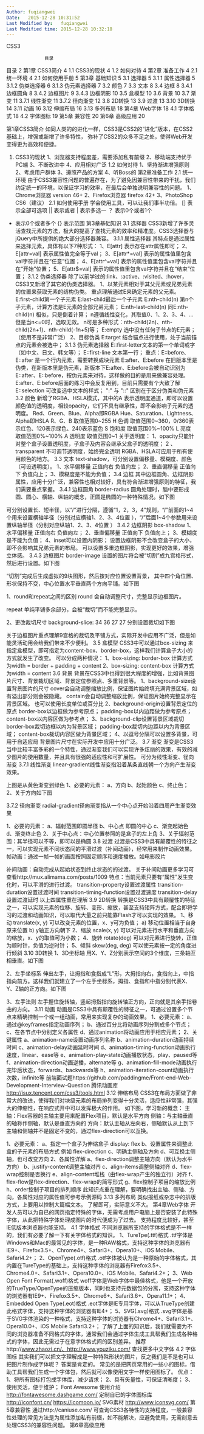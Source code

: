 ```yaml
---
Author: fuqiangwei
Date:   2015-12-28 10:31:52
Last Modified by:   fuqiangwei
Last Modified time: 2015-12-28 10:32:18
---
```

CSS3

                  目录
目录  2
第1章 CSS3简介  4
1.1 CSS3的现状 4
1.2 如何对待  4
第2章 准备工作  4
2.1 统一环境  4
2.1 如何使用手册  5
第3章 基础知识  5
3.1 选择器 5
3.1.1 属性选择器 5
3.1.2 伪类选择器 6
3.1.3 伪元素选择器  7
3.2 颜色  7
3.3 文本  8
3.4 边框  8
3.4.1 边框圆角  8
3.4.2 边框图片  9
3.4.3 边框阴影  10
3.5 盒模型 10
3.6 背景  10
3.7 渐变  11
3.7.1 线性渐变  11
3.7.2 径向渐变  12
3.8 2D转换  13
3.9 过渡  13
3.10  3D转换  14
3.11  动画  16
3.12  伸缩布局  16
3.13  多列布局  18
第4章 Web字体 18
4.1 字体格式  18
4.2 字体图标  19
第5章 兼容性 20
第6章 高级应用  20






第1章CSS3简介
如同人类的的进化一样，CSS3是CSS2的“进化”版本，在CSS2基础上，增强或新增了许多特性， 弥补了CSS2的众多不足之处，使得Web开发变得更为高效和便捷。
1. CSS3的现状
1、浏览器支持程度差，需要添加私有前缀
2、移动端支持优于PC端
3、不断改进中
4、应用相对广泛
1.2 如何对待
1、坚持渐进增强原则
2、考虑用户群体
3、遵照产品的方案
4、听Boss的
第2章准备工作
2.1 统一环境
由于CSS3兼容性问题的普遍存在，为了避免因兼容性带来的干扰，我们约定统一的环境，以保证学习的效率，在最后会单独说明兼容性的问题。
1、Chrome浏览器 version 46+
2、Firefox浏览器 firefox 42+
3、PhotoShop CS6（建议）
2.1 如何使用手册
学会使用工具，可以让我们事半功倍。
[]    表示全部可选项
||    表示或者
|   表示多选一
？ 表示0个或者1个
*   表示0个或者多个
{}    表示范围
第3章基础知识
3.1 选择器
CSS3新增了许多灵活查找元素的方法，极大的提高了查找元素的效率和精准度。CSS3选择器与jQuery中所提供的绝大部分选择器兼容。
3.1.1 属性选择器
其特点是通过属性来选择元素，具体有以下7种形式：
1、E[attr] 表示存在attr属性即可；
2、E[attr=val] 表示属性值完全等于val；
3、E[attr*=val] 表示的属性值里包含val字符并且在“任意”位置；
4、E[attr^=val] 表示的属性值里包含val字符并且在“开始”位置；
5、E[attr$=val] 表示的属性值里包含val字符并且在“结束”位置；
3.1.2 伪类选择器
除了以前学过的:link、:active、:visited、:hover，CSS3又新增了其它的伪类选择器。
1、以某元素相对于其父元素或兄弟元素的位置来获取无素的结构伪类。
重点理解通过E来确定元素的父元素。
E:first-child第一个子元素
E:last-child最后一个子元素
E:nth-child(n) 第n个子元素，计算方法是E元素的全部兄弟元素；
E:nth-last-child(n) 同E:nth-child(n) 相似，只是倒着计算；
n遵循线性变化，其取值0、1、2、3、4、... 但是当n<=0时，选取无效。
n可是多种形式：nth-child(2n)、nth-child(2n+1)、nth-child(-1n+5)等；
E:empty 选中没有任何子节点的E元素；（使用不是非常广泛）
2、目标伪类
E:target 结合锚点进行使用，处于当前锚点的元素会被选中；
3.1.3 伪元素选择器
E::first-letter文本的第一个单词或字（如中文、日文、韩文等）；
E::first-line 文本第一行；
重点：E::before、E::after
是一个行内元素，需要转换成块元素
E:after、E:before 在旧版本里是伪类，在新版本里是伪元素，新版本下E:after、E:before会被自动识别为E::after、E::before，按伪元素来对待，这样做的目的是用来做兼容处理。
E:after、E:before后面的练习中会反复用到，目前只需要有个大致了解
E::selection 可改变选中文本的样式；
":" 与 "::" 区别在于区分伪类和伪元素
3.2 颜色
新增了RGBA、HSLA模式，其中的A 表示透明度通道，即可以设置颜色值的透明度，相较opacity，它们不具有继承性，即不会影响子元素的透明度。
Red、Green、Blue、Alpha即RGBA
Hue、Saturation、Lightness、Alpha即HSLA
R、G、B 取值范围0~255
H 色调 取值范围0~360，0/360表示红色、120表示绿色、240表示蓝色
S 饱和度 取值范围0%~100%
L 亮度 取值范围0%~100%
A 透明度 取值范围0~1
关于透明度：
1、opacity只能针对整个盒子设置透明度，子盒子及内容会继承父盒子的透明度；
2 、transparent 不可调节透明度，始终完全透明
RGBA、HSLA可应用于所有使用颜色的地方。
3.3 文本
text-shadow，可分别设置偏移量、模糊度、颜色（可设透明度）。
1、水平偏移量 正值向右 负值向左；
2、垂直偏移量 正值向下 负值向上；
3、模糊度是不能为负值；
3.4 边框
其中边框圆角、边框阴影属性，应用十分广泛，兼容性也相对较好，具有符合渐进增强原则的特征，我们需要重点掌握。
3.4.1 边框圆角
border-radius
圆角处理时，脑中要形成圆、圆心、横轴、纵轴的概念，正圆是椭圆的一种特殊情况。如下图

可分别设置长、短半径，以“/”进行分隔，遵循“1，2，3，4”规则，“/”前面的1~4个用来设置横轴半径（分别对应横轴1、2、3、4位置 ），“/”后面1~4个参数用来设置纵轴半径（分别对应纵轴1、2、3、4位置 ）
3.4.2 边框阴影
box-shadow
1、水平偏移量 正值向右 负值向左；
2、垂直偏移量 正值向下 负值向上；
3、模糊度是不能为负值；
4、inset可以设置内阴影；
设置边框阴影不会改变盒子的大小，即不会影响其兄弟元素的布局。
可以设置多重边框阴影，实现更好的效果，增强立体感。
3.4.3 边框图片
border-image
设置的图片将会被“切割”成九宫格形式，然后进行设置。如下图

“切割”完成后生成虚拟的9块图形，然后按对应位置设置背景，
其中四个角位置、形状保持不变，中心位置水平垂直两个方向平铺。如下图

1、round和repeat之间的区别
round 会自动调整尺寸，完整显示边框图片。

repeat 单纯平铺多余部分，会被“裁切”而不能完整显示。

2、更改裁切尺寸
background-slice: 34 36 27 27 分别设置裁切如下图


关于边框图片重点理解9宫格的裁切及平铺方式，实际开发中应用不广泛，但是如能灵活动用会给我们带来不少便利。
3.5 盒模型
CSS3中可以通过box-sizing 来指定盒模型，即可指定为content-box、border-box，这样我们计算盒子大小的方式就发生了改变。
可以分成两种情况：
1、box-sizing: border-box  计算方式为width = border + padding + content
2、box-sizing: content-box  计算方式为width = content
3.6 背景
背景在CSS3中也得到很大程度的增强，比如背景图片尺寸、背景裁切区域、背景定位参照点、多重背景等。
1、background-size设置背景图片的尺寸
cover会自动调整缩放比例，保证图片始终填充满背景区域，如有溢出部分则会被隐藏。
contain会自动调整缩放比例，保证图片始终完整显示在背景区域。
也可以使用长度单位或百分比
2、background-origin设置背景定位的原点
border-box以边框做为参考原点；
padding-box以内边距做为参考原点；
content-box以内容区做为参考点；
3、background-clip设置背景区域裁切
border-box裁切边框以内为背景区域；
padding-box裁切内边距以内为背景区域；
content-box裁切内容区做为背景区域；
4、以逗号分隔可以设置多背景，可用于自适应局
背景图片尺寸在实际开发中应用十分广泛。
3.7 渐变
渐变是CSS3当中比较丰富多彩的一个特性，通过渐变我们可以实现许多炫丽的效果，有效的减少图片的使用数量，并且具有很强的适应性和可扩展性。
可分为线性渐变、径向渐变
3.7.1 线性渐变
linear-gradient线性渐变指沿着某条直线朝一个方向产生渐变效果。

上图是从黄色渐变到绿色
1、必要的元素：
a、方向
b、起始颜色
c、终止色；
2、关于方向如下图

3.7.2 径向渐变
radial-gradient径向渐变指从一个中心点开始沿着四周产生渐变效果

1、必要的元素：
a、辐射范围即圆半径
b、中心点 即圆的中心
c、渐变起始色
d、渐变终止色
2、关于中心点：中心位置参照的是盒子的左上角
3、关于辐射范围：其半径可以不等，即可以是椭圆
3.8 过渡
过渡是CSS3中具有颠覆性的特征之一，可以实现元素不同状态间的平滑过渡（补间动画），经常用来制作动画效果。
帧动画：通过一帧一帧的画面按照固定顺序和速度播放。如电影胶片

补间动画：自动完成从起始状态到终止状态的的过渡。
关于补间动画更多学习可查看http://mux.alimama.com/posts/1009
特点：当前元素只要有“属性”发生变化时，可以平滑的进行过渡。
transition-property设置过渡属性
transition-duration设置过渡时间
transition-timing-function设置过渡速度
transition-delay设置过渡延时
以上四属性重在理解
3.9 2D转换
转换是CSS3中具有颠覆性的特征之一，可以实现元素的位移、旋转、变形、缩放，甚至支持矩阵方式，配合即将学习的过渡和动画知识，可以取代大量之前只能靠Flash才可以实现的效果。
1、移动 translate(x, y) 可以改变元素的位置，x、y可为负值；
a) 移动位置相当于自身原来位置
b) y轴正方向朝下
2、缩放 scale(x, y) 可以对元素进行水平和垂直方向的缩放，x、y的取值可为小数；
4、旋转 rotate(deg) 可以对元素进行旋转，正值为顺时针，负值为逆时针；
5、倾斜 skew(deg, deg) 可以使元素按一定的角度进行倾斜
3.10  3D转换
1、3D坐标轴
用X、Y、Z分别表示空间的3个维度，三条轴互相垂直。如下图

2、左手坐标系
伸出左手，让拇指和食指成“L”形，大拇指向右，食指向上，中指指向前方。这样我们就建立了一个左手坐标系，拇指、食指和中指分别代表X、Y、Z轴的正方向。如下图

3、左手法则
左手握住旋转轴，竖起拇指指向旋转轴正方向，正向就是其余手指卷曲的方向。
3.11  动画
动画是CSS3中具有颠覆性的特征之一，可通过设置多个节点来精确控制一个或一组动画，常用来实现复杂的动画效果。
1、必要元素：
a、通过@keyframes指定动画序列；
b、通过百分比将动画序列分割成多个节点；
c、在各节点中分别定义各属性
d、通过animation将动画应用于相应元素；
2、关键属性
a、animation-name设置动画序列名称
b、animation-duration动画持续时间
c、animation-delay动画延时时间
d、animation-timing-function动画执行速度，linear、ease等
e、animation-play-state动画播放状态，play、paused等
f、animation-direction动画逆播，alternate等
g、animation-fill-mode动画执行完毕后状态，forwards、backwards等
h、animation-iteration-count动画执行次数，infinite等
前端面试题https://github.com/paddingme/Front-end-Web-Development-Interview-Question
腾讯动画库
http://isux.tencent.com/css3/tools.html
3.12  伸缩布局
CSS3在布局方面做了非常大的改进，使得我们对块级元素的布局排列变得十分灵活，适应性非常强，其强大的伸缩性，在响应式开中可以发挥极大的作用。
如下图，学习新的概念：
主轴：Flex容器的主轴主要用来配置Flex项目，默认是水平方向
侧轴：与主轴垂直的轴称作侧轴，默认是垂直方向的
方向：默认主轴从左向右，侧轴默认从上到下
主轴和侧轴并不是固定不变的，通过flex-direction可以互换。

1、必要元素：
a、指定一个盒子为伸缩盒子 display: flex
b、设置属性来调整此盒的子元素的布局方式 例如 flex-direction
c、明确主侧轴及方向
d、可互换主侧轴，也可改变方向
2、各属性详解
a、flex-direction调整主轴方向（默认为水平方向）
b、justify-content调整主轴对齐
c、align-items调整侧轴对齐
d、flex-wrap控制是否换行
e、align-content堆栈（由flex-wrap产生的独立行）对齐
f、flex-flow是flex-direction、flex-wrap的简写形式
g、flex控制子项目的缩放比例
h、order控制子项目的排列顺序
此知识点重在理解，要明确找出主轴、侧轴、方向，各属性对应的属性值可参考示例源码
3.13  多列布局
类似报纸或杂志中的排版方式，上要用以控制大篇幅文本。
了解即可，实际意义不大。
第4章Web字体
开发人员可以为自已的网页指定特殊的字体，无需考虑用户电脑上是否安装了此特殊字体，从此把特殊字体处理成图片的时代便成为了过去。
支持程度比较好，甚至IE低版本浏览器也能支持。
4.1 字体格式
不同浏览器所支持的字体格式是不一样的，我们有必要了解一下有关字体格式的知识。
1、TureTpe(.ttf)格式
.ttf字体是Windows和Mac的最常见的字体，是一种RAW格式，支持这种字体的浏览器有IE9+、Firefox3.5+、Chrome4+、Safari3+、Opera10+、iOS Mobile、Safari4.2+；
2、OpenType(.otf)格式
.otf字体被认为是一种原始的字体格式，其内置在TureType的基础上，支持这种字体的浏览器有Firefox3.5+、Chrome4.0+、Safari3.1+、Opera10.0+、iOS Mobile、Safari4.2+；
3、Web Open Font Format(.woff)格式
woff字体是Web字体中最佳格式，他是一个开放的TrueType/OpenType的压缩版本，同时也支持元数据包的分离，支持这种字体的浏览器有IE9+、Firefox3.5+、Chrome6+、Safari3.6+、Opera11.1+；
4、Embedded Open Type(.eot)格式
.eot字体是IE专用字体，可以从TrueType创建此格式字体，支持这种字体的浏览器有IE4+；
5、SVG(.svg)格式
.svg字体是基于SVG字体渲染的一种格式，支持这种字体的浏览器有Chrome4+、Safari3.1+、Opera10.0+、iOS Mobile Safari3.2+；
了解了上面的知识后，我们就需要为不同的浏览器准备不同格式的字体，通常我们会通过字体生成工具帮我们生成各种格式的字体，因此无需过于在意字体格式间的区别差异。
推荐http://www.zhaozi.cn/、http://www.youziku.com/ 查找更多中文字体
4.2 字体图标
其实我们可以把文字理解成是一种特殊形状的图片，反之我们是不是也可以把图片制作成字体呢？
答案是肯定的。
常见的是把网页常用的一些小的图标，借助工具帮我们生成一个字体包，然后就可以像使用文字一样使用图标了。
优点：
1、将所有图标打包成字体库，减少请求；
2、具有矢量性，可保证清晰度；
3、使用灵活，便于维护；
Font Awesome 使用介绍
http://fontawesome.dashgame.com/
定制自已的字体图标库
http://iconfont.cn/
https://icomoon.io/
SVG素材
http://www.iconsvg.com/
第5章兼容性
通过http://caniuse.com/ 可查询CSS3各特性的支持程度，一般兼容性处理的常见方法是为属性添加私有前缀，如不能解决，应避免使用，无需刻意去处理CSS3的兼容性问题。
第6章高级应用
